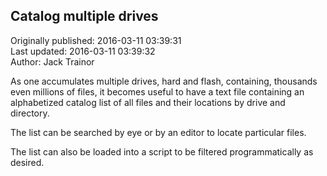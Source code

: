 ## Catalog multiple drives  
Originally published: 2016-03-11 03:39:31  
Last updated: 2016-03-11 03:39:32  
Author: Jack Trainor  
  
As one accumulates multiple drives, hard and flash, containing,
thousands even millions of files, it becomes useful to have a text file
containing an alphabetized catalog list of all files and their locations 
by drive and directory.

The list can be searched by eye or by an editor to locate particular
files.

The list can also be loaded into a script to be filtered 
programmatically as desired.